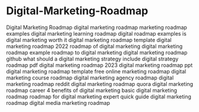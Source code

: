 # Digital-Marketing-Roadmap
Digital Marketing Roadmap
digital marketing roadmap
marketing roadmap examples
digital marketing learning roadmap
digital roadmap examples
is digital marketing worth it
digital marketing roadmap template
digital marketing roadmap 2022
roadmap of digital marketing
digital marketing roadmap example
roadmap to digital marketing
digital marketing roadmap github
what should a digital marketing strategy include
digital strategy roadmap pdf
digital marketing roadmap 2023
digital marketing roadmap ppt
digital marketing roadmap template free
online marketing roadmap
digital marketing course roadmap
digital marketing agency roadmap
digital marketing roadmap reddit
digital marketing roadmap quora
digital marketing roadmap career
4 benefits of digital marketing
basic digital marketing roadmap
roadmap for digital marketing expert
quick guide digital marketing roadmap
digital media marketing roadmap
